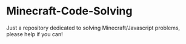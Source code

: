 # Minecraft-Code-Solving
Just a repository dedicated to solving Minecraft/Javascript problems, please help if you can!
